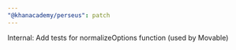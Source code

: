 ```yaml
---
"@khanacademy/perseus": patch
---
```


Internal: Add tests for normalizeOptions function (used by Movable)
